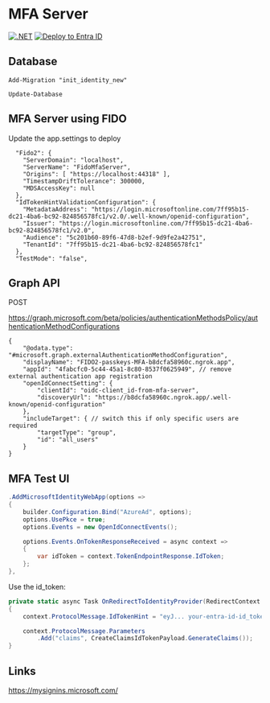 # MFA Server

[![.NET](https://github.com/damienbod/MfaServer/actions/workflows/dotnet.yml/badge.svg)](https://github.com/damienbod/MfaServer/actions/workflows/dotnet.yml) [![Deploy to Entra ID](https://github.com/damienbod/MfaServer/actions/workflows/azure-webapps-dotnet-core.yml/badge.svg)](https://github.com/damienbod/MfaServer/actions/workflows/azure-webapps-dotnet-core.yml)

## Database

```
Add-Migration "init_identity_new" 
```

```
Update-Database
```

## MFA Server using FIDO

Update the app.settings to deploy

```
  "Fido2": {
    "ServerDomain": "localhost",
    "ServerName": "FidoMfaServer",
    "Origins": [ "https://localhost:44318" ],
    "TimestampDriftTolerance": 300000,
    "MDSAccessKey": null
  },
  "IdTokenHintValidationConfiguration": {
    "MetadataAddress": "https://login.microsoftonline.com/7ff95b15-dc21-4ba6-bc92-824856578fc1/v2.0/.well-known/openid-configuration",
    "Issuer": "https://login.microsoftonline.com/7ff95b15-dc21-4ba6-bc92-824856578fc1/v2.0",
    "Audience": "5c201b60-89f6-47d8-b2ef-9d9fe2a42751",
    "TenantId": "7ff95b15-dc21-4ba6-bc92-824856578fc1"
  },
  "TestMode": "false",
```

## Graph API

POST 

https://graph.microsoft.com/beta/policies/authenticationMethodsPolicy/authenticationMethodConfigurations

```
{
    "@odata.type": "#microsoft.graph.externalAuthenticationMethodConfiguration",
    "displayName": "FIDO2-passkeys-MFA-b8dcfa58960c.ngrok.app",
    "appId": "4fabcfc0-5c44-45a1-8c80-8537f0625949", // remove external authentication app registration
    "openIdConnectSetting": {
        "clientId": "oidc-client_id-from-mfa-server",
        "discoveryUrl": "https://b8dcfa58960c.ngrok.app/.well-known/openid-configuration"
    },
    "includeTarget": { // switch this if only specific users are required
        "targetType": "group",
        "id": "all_users"
    }
}
```

## MFA Test UI

```csharp
.AddMicrosoftIdentityWebApp(options =>
{
    builder.Configuration.Bind("AzureAd", options);
    options.UsePkce = true;
    options.Events = new OpenIdConnectEvents();

    options.Events.OnTokenResponseReceived = async context =>
    {
        var idToken = context.TokenEndpointResponse.IdToken;
    };
},
```

Use the id_token:

```csharp
private static async Task OnRedirectToIdentityProvider(RedirectContext context)
{
    context.ProtocolMessage.IdTokenHint = "eyJ... your-entra-id-id_token-goes-here";

    context.ProtocolMessage.Parameters
        .Add("claims", CreateClaimsIdTokenPayload.GenerateClaims());
}
```


## Links

https://mysignins.microsoft.com/